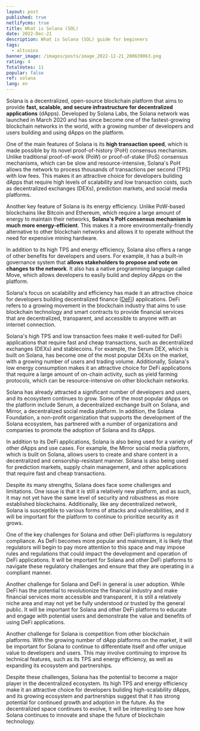 ```yaml
---
layout: post
published: true
netlifycms: true
title: What is Solana (SOL)
date: 2022-Dec-21
description: What is Solana (SOL) guide for beginners
tags:
  - altcoins
banner_image: /images/posts/image_2022-12-21_200639063.png
rating: 4
TotalVotes: 11
popular: false
ref: solana
lang: en
---
```

Solana is a decentralized, open-source blockchain platform that aims to provide **fast, scalable, and secure infrastructure for decentralized applications** (dApps). Developed by Solana Labs, the Solana network was launched in March 2020 and has since become one of the fastest-growing blockchain networks in the world, with a growing number of developers and users building and using dApps on the platform.

One of the main features of Solana is its **high transaction speed**, which is made possible by its novel proof-of-history (PoH) consensus mechanism. Unlike traditional proof-of-work (PoW) or proof-of-stake (PoS) consensus mechanisms, which can be slow and resource-intensive, Solana's PoH allows the network to process thousands of transactions per second (TPS) with low fees. This makes it an attractive choice for developers building dApps that require high levels of scalability and low transaction costs, such as decentralized exchanges (DEXs), prediction markets, and social media platforms.

Another key feature of Solana is its energy efficiency. Unlike PoW-based blockchains like Bitcoin and Ethereum, which require a large amount of energy to maintain their networks, **Solana's PoH consensus mechanism is much more energy-efficient**. This makes it a more environmentally-friendly alternative to other blockchain networks and allows it to operate without the need for expensive mining hardware.

In addition to its high TPS and energy efficiency, Solana also offers a range of other benefits for developers and users. For example, it has a built-in governance system that **allows stakeholders to propose and vote on changes to the network**. It also has a native programming language called Move, which allows developers to easily build and deploy dApps on the platform.

Solana's focus on scalability and efficiency has made it an attractive choice for developers building decentralized finance ([DeFi](https://criptomo.com/what-is-defi/)) applications. DeFi refers to a growing movement in the blockchain industry that aims to use blockchain technology and smart contracts to provide financial services that are decentralized, transparent, and accessible to anyone with an internet connection.

Solana's high TPS and low transaction fees make it well-suited for DeFi applications that require fast and cheap transactions, such as decentralized exchanges (DEXs) and stablecoins. For example, the Serum DEX, which is built on Solana, has become one of the most popular DEXs on the market, with a growing number of users and trading volume. Additionally, Solana's low energy consumption makes it an attractive choice for DeFi applications that require a large amount of on-chain activity, such as yield farming protocols, which can be resource-intensive on other blockchain networks.

Solana has already attracted a significant number of developers and users, and its ecosystem continues to grow. Some of the most popular dApps on the platform include Serum, a decentralized exchange built on Solana, and Mirror, a decentralized social media platform. In addition, the Solana Foundation, a non-profit organization that supports the development of the Solana ecosystem, has partnered with a number of organizations and companies to promote the adoption of Solana and its dApps.

In addition to its DeFi applications, Solana is also being used for a variety of other dApps and use cases. For example, the Mirror social media platform, which is built on Solana, allows users to create and share content in a decentralized and censorship-resistant manner. Solana is also being used for prediction markets, supply chain management, and other applications that require fast and cheap transactions.

Despite its many strengths, Solana does face some challenges and limitations. One issue is that it is still a relatively new platform, and as such, it may not yet have the same level of security and robustness as more established blockchains. Additionally, like any decentralized network, Solana is susceptible to various forms of attacks and vulnerabilities, and it will be important for the platform to continue to prioritize security as it grows.

One of the key challenges for Solana and other DeFi platforms is regulatory compliance. As DeFi becomes more popular and mainstream, it is likely that regulators will begin to pay more attention to this space and may impose rules and regulations that could impact the development and operation of DeFi applications. It will be important for Solana and other DeFi platforms to navigate these regulatory challenges and ensure that they are operating in a compliant manner.

Another challenge for Solana and DeFi in general is user adoption. While DeFi has the potential to revolutionize the financial industry and make financial services more accessible and transparent, it is still a relatively niche area and may not yet be fully understood or trusted by the general public. It will be important for Solana and other DeFi platforms to educate and engage with potential users and demonstrate the value and benefits of using DeFi applications.

Another challenge for Solana is competition from other blockchain platforms. With the growing number of dApp platforms on the market, it will be important for Solana to continue to differentiate itself and offer unique value to developers and users. This may involve continuing to improve its technical features, such as its TPS and energy efficiency, as well as expanding its ecosystem and partnerships.

Despite these challenges, Solana has the potential to become a major player in the decentralized ecosystem. Its high TPS and energy efficiency make it an attractive choice for developers building high-scalability dApps, and its growing ecosystem and partnerships suggest that it has strong potential for continued growth and adoption in the future. As the decentralized space continues to evolve, it will be interesting to see how Solana continues to innovate and shape the future of blockchain technology.
